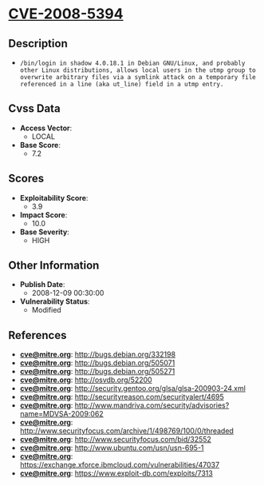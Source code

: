 
# [CVE-2008-5394](https://cve.mitre.org/cgi-bin/cvename.cgi?name=CVE-2008-5394)

## Description

- `/bin/login in shadow 4.0.18.1 in Debian GNU/Linux, and probably other Linux distributions, allows local users in the utmp group to overwrite arbitrary files via a symlink attack on a temporary file referenced in a line (aka ut_line) field in a utmp entry.`

## Cvss Data

- **Access Vector**:
  - LOCAL
- **Base Score**:
  - 7.2

## Scores

- **Exploitability Score**:
  - 3.9
- **Impact Score**:
  - 10.0
- **Base Severity**:
  - HIGH

## Other Information

- **Publish Date**:
  - 2008-12-09 00:30:00
- **Vulnerability Status**:
  - Modified

## References

- **cve@mitre.org**: http://bugs.debian.org/332198
- **cve@mitre.org**: http://bugs.debian.org/505071
- **cve@mitre.org**: http://bugs.debian.org/505271
- **cve@mitre.org**: http://osvdb.org/52200
- **cve@mitre.org**: http://security.gentoo.org/glsa/glsa-200903-24.xml
- **cve@mitre.org**: http://securityreason.com/securityalert/4695
- **cve@mitre.org**: http://www.mandriva.com/security/advisories?name=MDVSA-2009:062
- **cve@mitre.org**: http://www.securityfocus.com/archive/1/498769/100/0/threaded
- **cve@mitre.org**: http://www.securityfocus.com/bid/32552
- **cve@mitre.org**: http://www.ubuntu.com/usn/usn-695-1
- **cve@mitre.org**: https://exchange.xforce.ibmcloud.com/vulnerabilities/47037
- **cve@mitre.org**: https://www.exploit-db.com/exploits/7313
